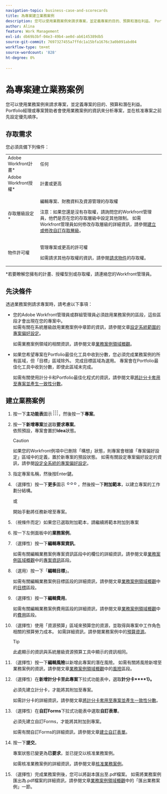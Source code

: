 ```yaml
---
navigation-topic: business-case-and-scorecards
title: 為專案建立業務案例
description: 您可以使用業務案例來請求專案，並定義專案的目的、預算和潛在利益。 Portfolio經理或專案贊助者會使用業務案例的資訊來分析專案，並在核准專案之前先設定優先順序。
author: Alina
feature: Work Management
exl-id: db69b3bf-04e3-49b4-ae0d-ab6145389db5
source-git-commit: 7697327455a7ffdc1a15bfa1676c3a0b091abd04
workflow-type: tm+mt
source-wordcount: '828'
ht-degree: 0%

---
```


# 為專案建立業務案例

您可以使用業務案例來請求專案，並定義專案的目的、預算和潛在利益。 Portfolio經理或專案贊助者會使用業務案例的資訊來分析專案，並在核准專案之前先設定優先順序。

## 存取需求

您必須具備下列條件：

<table style="table-layout:auto"> 
 <col> 
 <col> 
 <tbody> 
  <tr> 
   <td role="rowheader">Adobe Workfront計畫*</td> 
   <td> <p>任何 </p> </td> 
  </tr> 
  <tr> 
   <td role="rowheader">Adobe Workfront授權*</td> 
   <td> <p>計畫或更高</p> </td> 
  </tr> 
  <tr> 
   <td role="rowheader">存取層級設定*</td> 
   <td> <p>編輯專案、財務資料及資源管理的存取權</p> <p>注意：如果您還是沒有存取權，請詢問您的Workfront管理員，他們是否在您的存取層級中設定其他限制。 如需Workfront管理員如何修改存取層級的詳細資訊，請參閱<a href="../../../administration-and-setup/add-users/configure-and-grant-access/create-modify-access-levels.md" class="MCXref xref">建立或修改自訂存取層級</a>。</p> </td> 
  </tr> 
  <tr> 
   <td role="rowheader">物件許可權</td> 
   <td> <p>管理專案或更高的許可權</p> <p>如需請求其他存取權的資訊，請參閱<a href="../../../workfront-basics/grant-and-request-access-to-objects/request-access.md" class="MCXref xref">請求物件</a>的存取權。</p> </td> 
  </tr> 
 </tbody> 
</table>

&#42;若要瞭解您擁有的計畫、授權型別或存取權，請連絡您的Workfront管理員。

## 先決條件

透過業務案例請求專案時，請考慮以下事項：

* 您的Adobe Workfront管理員或群組管理員必須啟用業務案例的區段，這些區段才會出現在您的專案中。\
  如需有關在系統層級啟用業務案例中章節的資訊，請參閱文章[設定系統範圍的專案偏好設定](../../../administration-and-setup/set-up-workfront/configure-system-defaults/set-project-preferences.md)。

  如需業務案例領域的相關資訊，請參閱文章[業務案例領域概觀](../../../manage-work/projects/define-a-business-case/areas-of-business-case.md)。

* 如果您希望專案在Portfolio最佳化工具中收到分數，您必須完成業務案例的所有區域，但「目標」區域除外。 完成目標區域為選用。 專案會在Portfolio最佳化工具中收到分數，即使此區域未完成。

  如需有關使用計分卡和Portfolio最佳化程式的資訊，請參閱文章[將計分卡套用至專案並產生一致性分數](../../../manage-work/projects/define-a-business-case/apply-scorecard-to-project-to-generate-alignment-score.md)。

## 建立業務案例

1. 按一下&#x200B;**主功能表**&#x200B;圖示![](assets/main-menu-icon.png)，然後按一下&#x200B;**專案**。
1. 按一下&#x200B;**新增專案**&#x200B;並選取&#x200B;**要求專案**。\
   依照預設，專案會置於&#x200B;**Idea**&#x200B;狀態。

   >[!CAUTION]
   >
   >如果您的Workfront例項中已刪除「構想」狀態，則專案會根據「專案偏好設定」區域中的定義，置於新專案的預設狀態。 如需有關設定專案偏好設定的資訊，請參閱[設定全系統的專案偏好設定](../../../administration-and-setup/set-up-workfront/configure-system-defaults/set-project-preferences.md)。

1. 指定專案名稱，然後按Enter鍵。
1. （選擇性）按一下&#x200B;**更多**&#x200B;圖示![](assets/qs-more-icon-on-an-object.png)，然後按一下&#x200B;**附加範本**，以建立專案的工作劃分結構。

   或

   開始手動將任務新增至專案。

1. （視條件而定）如果您已選取附加範本，請繼續將範本附加到專案
1. 按一下左側面板中的&#x200B;**業務案例**。
1. （選擇性）按一下&#x200B;**編輯專案資訊**。 

   如需有關編輯業務案例專案資訊區段中的欄位的詳細資訊，請參閱文章[業務案例區域概觀](../../../manage-work/projects/define-a-business-case/areas-of-business-case.md)中的[專案資訊](../../../manage-work/projects/define-a-business-case/areas-of-business-case.md#project-info)區段。

1. （選用）按一下「**編輯目標**」。

   如需有關編輯業務案例目標區段的詳細資訊，請參閱文章[業務案例領域概觀](../../../manage-work/projects/define-a-business-case/areas-of-business-case.md)中的[目標](../../../manage-work/projects/define-a-business-case/areas-of-business-case.md#goals)區段。

1. （選擇性）按一下&#x200B;**編輯費用**。

   如需有關編輯業務案例費用區段的詳細資訊，請參閱文章[業務案例領域概觀](../../../manage-work/projects/define-a-business-case/areas-of-business-case.md)中的[費用](../../../manage-work/projects/define-a-business-case/areas-of-business-case.md#expenses)區段。

1. （選擇性）使用「資源預算」區域來預算您的資源，並取得與專案中工作角色相關的預算勞力成本。 如需詳細資訊，請參閱業務案例中的[預算資源](../../../manage-work/projects/define-a-business-case/budget-resources-in-business-case.md)。

   >[!TIP]
   >
   >此處顯示的資訊與系統層級資源預算工具中顯示的資訊相同。

1. （選擇性）按一下&#x200B;**編輯風險**&#x200B;以新增此專案的潛在風險。 如需有關將風險新增至業務案例的資訊，請參閱文章[業務案例領域概觀](../../../manage-work/projects/define-a-business-case/areas-of-business-case.md)中的[風險](../../../manage-work/projects/define-a-business-case/areas-of-business-case.md#risks)區段。
1. （選擇性）在&#x200B;**新增計分卡至此專案**&#x200B;下拉式功能表中，選取&#x200B;**計分卡****1}。**

   必須先建立計分卡，才能將其附加至專案。

   如需計分卡的詳細資訊，請參閱文章[將計分卡套用至專案並產生一致性分數](../../../manage-work/projects/define-a-business-case/apply-scorecard-to-project-to-generate-alignment-score.md)。

1. （選擇性）在&#x200B;**自訂Forms**&#x200B;下拉式功能表中選取&#x200B;**自訂表單**。

   必須先建立自訂Forms，才能將其附加到專案。

   如需有關自訂Forms的詳細資訊，請參閱文章[建立自訂表單](/help/quicksilver/administration-and-setup/customize-workfront/create-manage-custom-forms/form-designer/design-a-form/design-a-form.md)。

1. 按一下&#x200B;**提交**。

   專案狀態已變更為&#x200B;**已要求**，並已提交以核准業務案例。

   如需核准業務案例的詳細資訊，請參閱文章[核准業務案例](../../../manage-work/projects/define-a-business-case/approve-business-case.md)。

1. （選擇性）完成業務案例後，您可以將副本匯出至.pdf檔案。 如需將業務案例匯出為.pdf檔案的詳細資訊，請參閱文章[業務案例領域概觀](../../../manage-work/projects/define-a-business-case/areas-of-business-case.md)中的「匯出業務案例」一節。
